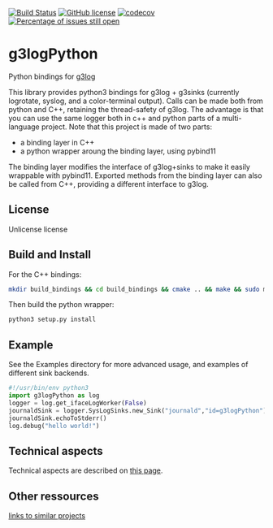 [![Build Status](https://travis-ci.org/JoelStienlet/g3logPython.svg?branch=master)](https://travis-ci.org/JoelStienlet/g3logPython)
[![GitHub license](https://img.shields.io/badge/license-Unlicense-brightgreen)](https://github.com/JoelStienlet/g3logPython/blob/master/LICENSE)
[![codecov](https://codecov.io/gh/JoelStienlet/g3logPython/branch/master/graph/badge.svg)](https://codecov.io/gh/JoelStienlet/g3logPython)
[![Percentage of issues still open](http://isitmaintained.com/badge/open/JoelStienlet/g3logPython.svg)](http://isitmaintained.com/project/JoelStienlet/g3logPython "Percentage of issues still open")

# g3logPython
Python bindings for [g3log](https://github.com/KjellKod/g3log.git)

This library provides python3 bindings for g3log + g3sinks (currently logrotate, syslog, and a color-terminal output).
Calls can be made both from python and C++, retaining the thread-safety of g3log.
The advantage is that you can use the same logger both in c++ and python parts of a multi-language project.
Note that this project is made of two parts:
- a binding layer in C++
- a python wrapper aroung the binding layer, using pybind11

The binding layer modifies the interface of g3log+sinks to make it easily wrappable with pybind11. Exported methods from the binding layer can also be called from C++, providing a different interface to g3log.
 
## License
Unlicense license

## Build and Install

For the C++ bindings:

```bash
mkdir build_bindings && cd build_bindings && cmake .. && make && sudo make install
```
Then build the python wrapper:

```bash
python3 setup.py install
```

## Example
See the Examples directory for more advanced usage, and examples of different sink backends.

```python
#!/usr/bin/env python3
import g3logPython as log
logger = log.get_ifaceLogWorker(False)
journaldSink = logger.SysLogSinks.new_Sink("journald","id=g3logPython")
journaldSink.echoToStderr()
log.debug("hello world!")
```
## Technical aspects

Technical aspects are described on [this page](https://github.com/JoelStienlet/g3logPython/blob/master/doc/technical.md).

## Other ressources

[links to similar projects](https://github.com/JoelStienlet/g3logPython/blob/master/doc/links.md)
